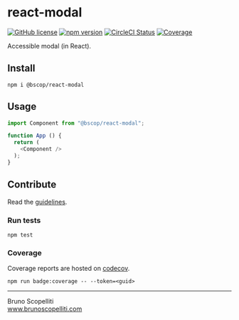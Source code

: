 # react-modal

[![GitHub license](https://img.shields.io/badge/license-MIT-blue.svg)](https://github.com/brunoscopelliti/react-modal/blob/main/LICENSE)
[![npm version](https://img.shields.io/npm/v/@bscop/react-modal.svg?style=flat)](https://www.npmjs.com/package/@bscop/react-modal)
[![CircleCI Status](https://circleci.com/gh/brunoscopelliti/react-modal.svg?style=shield&circle-token=:circle-token)](https://circleci.com/gh/brunoscopelliti/react-modal)
[![Coverage](https://img.shields.io/codecov/c/github/brunoscopelliti/react-modal)](https://app.codecov.io/gh/brunoscopelliti/react-modal/)

Accessible modal (in React).

## Install

```
npm i @bscop/react-modal
```

## Usage

```js
import Component from "@bscop/react-modal";

function App () {
  return (
    <Component />
  );
}
```

## Contribute

Read the [guidelines](./CONTRIBUTING.md).

### Run tests

```
npm test
```

### Coverage

Coverage reports are hosted on [codecov](https://codecov.io/).

```
npm run badge:coverage -- --token=<guid>
```

---

Bruno Scopelliti\
www.brunoscopelliti.com
